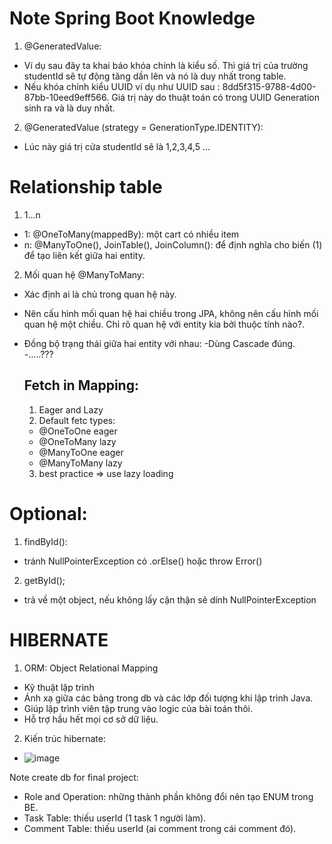 # Note Spring Boot Knowledge

1. @GeneratedValue:
* Ví dụ sau đây ta khai báo khóa chính là kiểu số. Thì giá trị của trường studentId sẽ tự động tăng dần lên và nó là duy nhất trong table.
* Nếu khóa chính kiểu UUID ví dụ như UUID sau : 8dd5f315-9788-4d00-87bb-10eed9eff566. Giá trị này do thuật toán có trong UUID Generation sinh ra và là duy nhất.

2. @GeneratedValue (strategy = GenerationType.IDENTITY):
* Lúc này giá trị cửa studentId sẽ là 1,2,3,4,5 …

# Relationship table
1. 1...n
* 1: @OneToMany(mappedBy): một cart có nhiều item
* n: @ManyToOne(), JoinTable(), JoinColumn(): để định nghĩa cho biến (1) để tạo liên kết giữa hai entity.

2. Mối quan hệ @ManyToMany:
* Xác định ai là chủ trong quan hệ này.
* Nên cấu hình mối quan hệ hai chiều trong JPA, không nên cấu hình mối quan hệ một chiều. Chỉ rõ quan hệ với entity kia bởi thuộc tính nào?.
* Đồng bộ trạng thái giữa hai entity với nhau:
  -Dùng Cascade đúng.
  -.....???
  
  ## Fetch in Mapping:
   1. Eager and Lazy
   2. Default fetc types:
    + @OneToOne eager
    + @OneToMany lazy
    + @ManyToOne eager
    + @ManyToMany lazy
   3. best practice => use lazy loading

# Optional:
1. findById():
* tránh NullPointerException có .orElse() hoặc throw Error()

2. getById();
* trả về một object, nếu không lấy cận thận sẽ dính NullPointerException



# HIBERNATE

1. ORM: Object Relational Mapping
  * Kỹ thuật lập trình
  * Ánh xạ giữa các bảng trong db và các lớp đối tượng khi lập trình Java.
  * Giúp lập trình viên tập trung vào logic của bài toán thôi.
  * Hỗ trợ hầu hết mọi cơ sở dữ liệu.
  
2. Kiến trúc hibernate:
  * ![image](https://user-images.githubusercontent.com/56450869/194739596-59e4f154-b23f-441d-ba66-314dc2103044.png)
  
  
  
  
  
  
  
  
  
  
  
  
  Note create db for final project:
  + Role and Operation: những thành phần không đổi nên tạo ENUM trong BE.
  + Task Table: thiếu userId (1 task 1 người làm).
  + Comment Table: thiếu userId (ai comment trong cái comment đó).
  
  
